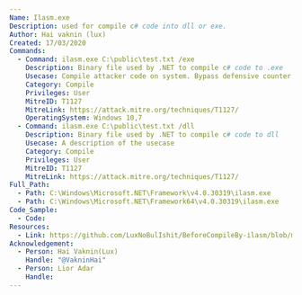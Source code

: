 ```yaml
---
Name: Ilasm.exe
Description: used for compile c# code into dll or exe.
Author: Hai vaknin (lux)
Created: 17/03/2020
Commands:
  - Command: ilasm.exe C:\public\test.txt /exe
    Description: Binary file used by .NET to compile c# code to .exe
    Usecase: Compile attacker code on system. Bypass defensive counter measures.
    Category: Compile
    Privileges: User
    MitreID: T1127
    MitreLink: https://attack.mitre.org/techniques/T1127/
    OperatingSystem: Windows 10,7
  - Command: ilasm.exe C:\public\test.txt /dll
    Description: Binary file used by .NET to compile c# code to dll
    Usecase: A description of the usecase
    Category: Compile
    Privileges: User
    MitreID: T1127
    MitreLink: https://attack.mitre.org/techniques/T1127/
Full_Path:
  - Path: C:\Windows\Microsoft.NET\Framework\v4.0.30319\ilasm.exe
  - Path: C:\Windows\Microsoft.NET\Framework64\v4.0.30319\ilasm.exe
Code_Sample:
  - Code:
Resources:
  - Link: https://github.com/LuxNoBulIshit/BeforeCompileBy-ilasm/blob/master/hello_world.txt
Acknowledgement:
  - Person: Hai Vaknin(Lux)
    Handle: "@VakninHai"
  - Person: Lior Adar
    Handle:
---
```

